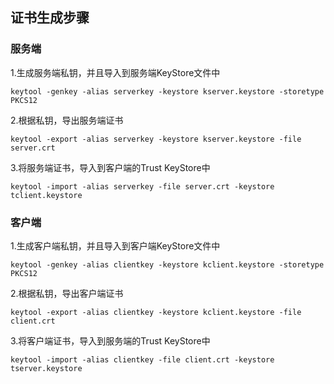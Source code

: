 ## 证书生成步骤
### 服务端
1.生成服务端私钥，并且导入到服务端KeyStore文件中
```
keytool -genkey -alias serverkey -keystore kserver.keystore -storetype PKCS12
```

2.根据私钥，导出服务端证书
```
keytool -export -alias serverkey -keystore kserver.keystore -file server.crt
```

3.将服务端证书，导入到客户端的Trust KeyStore中
```
keytool -import -alias serverkey -file server.crt -keystore tclient.keystore
```

### 客户端
1.生成客户端私钥，并且导入到客户端KeyStore文件中
```
keytool -genkey -alias clientkey -keystore kclient.keystore -storetype PKCS12
```

2.根据私钥，导出客户端证书
```
keytool -export -alias clientkey -keystore kclient.keystore -file client.crt
```

3.将客户端证书，导入到服务端的Trust KeyStore中
```
keytool -import -alias clientkey -file client.crt -keystore tserver.keystore
```